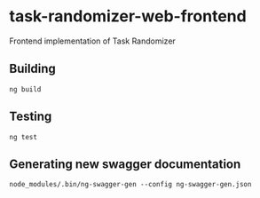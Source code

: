 # task-randomizer-web-frontend
Frontend implementation of Task Randomizer

## Building
`ng build`

## Testing
`ng test`

## Generating new swagger documentation
`node_modules/.bin/ng-swagger-gen --config ng-swagger-gen.json`